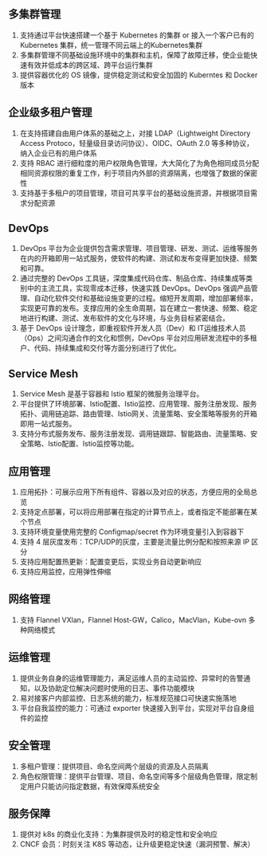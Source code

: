 ## 多集群管理
1. 支持通过平台快速搭建一个基于 Kubernetes 的集群 or 接入一个客户已有的 Kubernetes 集群，统一管理不同云端上的Kubernetes集群
2. 多集群管理不同基础设施环境中的集群和主机，保障了故障迁移，使企业能快速有效并低成本的跨区域、跨平台运行集群
3. 提供容器优化的 OS 镜像，提供稳定测试和安全加固的 Kuberntes 和 Docker 版本

## 企业级多租户管理
1. 在支持搭建自由用户体系的基础之上，对接 LDAP（Lightweight Directory Access Protoco，轻量级目录访问协议）、OIDC、OAuth 2.0 等多种协议，纳入企业已有的用户体系
2. 支持 RBAC 进行细粒度的用户权限角色管理，大大简化了为角色相同成员分配相同资源权限的重复工作，利于项目内外部的资源隔离，也增强了数据的保密性
3. 支持基于多租户的项目管理，项目可共享平台的基础设施资源，并根据项目需求分配资源

## DevOps
1. DevOps 平台为企业提供包含需求管理、项目管理、研发、测试、运维等服务在内的开箱即用一站式服务，使软件的构建、测试和发布变得更加快捷、频繁和可靠。
2. 通过完整的 DevOps 工具链，深度集成代码仓库、制品仓库、持续集成等类别中的主流工具，实现零成本迁移，快速实践 DevOps。DevOps 强调产品管理、自动化软件交付和基础设施变更的过程。缩短开发周期，增加部署频率，实现更可靠的发布。支撑应用的全生命周期，旨在建立一套快速、频繁、稳定地进行构建、测试、发布软件的文化与环境，与业务目标紧密结合。
3. 基于 DevOps 设计理念，即重视软件开发人员（Dev）和 IT运维技术人员（Ops）之间沟通合作的文化和惯例，DevOps 平台对应用研发流程中的多租户、代码、持续集成和交付等方面分别进行了优化。

## Service Mesh
1. Service Mesh 是基于容器和 Istio 框架的微服务治理平台。
2. 平台提供了环境部署、Istio配置、Istio监控、应用管理、服务注册发现、服务拓扑、调用链追踪、路由管理、Istio网关、流量策略、安全策略等服务的开箱即用一站式服务。
3. 支持分布式服务发布、服务注册发现、调用链跟踪、智能路由、流量策略、安全策略、Istio配置、Istio监控等功能。

## 应用管理
1. 应用拓扑：可展示应用下所有组件、容器以及对应的状态，方便应用的全局总览
2. 支持定点部署，可以将应用部署在指定的计算节点上，或者指定不能部署在某个节点
3. 支持环境变量使用完整的 Configmap/secret 作为环境变量引入到容器下
4. 支持 4 层灰度发布：TCP/UDP的灰度，主要是流量比例分配和按照来源 IP 区分
5. 支持应用配置热更新：配置变更后，实现业务自动更新响应
6. 支持应用监控，应用弹性伸缩

## 网络管理
1. 支持 Flannel VXlan，Flannel Host-GW，Calico，MacVlan，Kube-ovn 多种网络模式

## 运维管理
1. 提供业务自身的运维管理能力，满足运维人员的主动监控、异常时的告警通知，以及协助定位解决问题时使用的日志、事件功能模块
2. 易对接客户内部监控、日志系统的能力，标准规范接口可快速实施落地
3. 平台自我监控的能力：可通过 exporter 快速接入到平台，实现对平台自身组件的监控

## 安全管理
1. 多租户管理：提供项目、命名空间两个层级的资源及人员隔离
2. 角色权限管理：提供平台管理、项目、命名空间等多个层级角色管理，限定制定用户只能访问指定数据，有效保障系统安全

## 服务保障
1. 提供对 k8s 的商业化支持：为集群提供及时的稳定性和安全响应
2. CNCF 会员：时刻关注 K8S 等动态，让升级更稳定快速（漏洞预警、解决）
